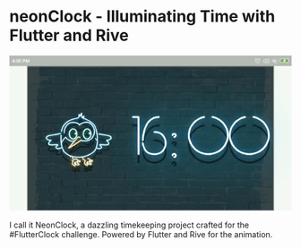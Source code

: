 # neonClock - Illuminating Time with Flutter and Rive

<p align="center">
  <img src="https://github.com/NoobBaez/neonClock/blob/master/neon_clock/assets/images/WhatsAppVideo2020-02-04at160834.gif" alt="neonClock Demo">
</p>

I call it NeonClock, a dazzling timekeeping project crafted for the #FlutterClock challenge. Powered by Flutter and Rive for the animation.
